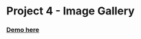 # Project 4 - Image Gallery
### [Demo here](https://sbchittenden.github.io/MD-Intro-to-RWD-projects/rwd-image_gallery/)

